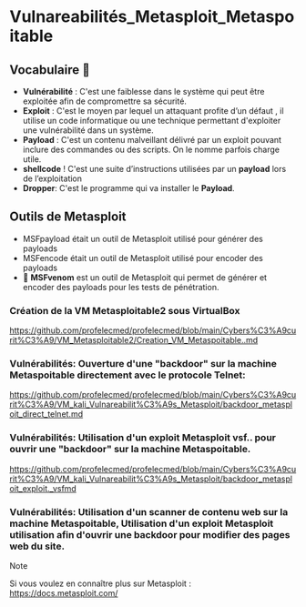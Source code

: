 # Vulnareabilités_Metasploit_Metaspoitable

## Vocabulaire 📑
- **Vulnérabilité** : C'est une faiblesse dans le système qui peut être exploitée afin de compromettre sa sécurité.
- **Exploit** : C'est le moyen par lequel un attaquant profite d’un défaut , il utilise un code informatique ou une technique permettant d'exploiter une vulnérabilité dans un système.
- **Payload** : C'est un contenu malveillant délivré par un exploit pouvant inclure des commandes ou des scripts. On le nomme parfois charge utile.
- **shellcode** ! C'est une suite d’instructions utilisées par un **payload** lors de l’exploitation
- **Dropper**: C'est le programme qui va installer le **Payload**.

## Outils de Metasploit
* MSFpayload était un outil de Metasploit utilisé pour générer des payloads
* MSFencode était un outil de Metasploit utilisé pour encoder des payloads
* 🔧 **MSFvenom** est un outil de Metasploit qui permet de générer et encoder des payloads pour les tests de pénétration.





### Création de la VM Metasploitable2 sous VirtualBox
https://github.com/profelecmed/profelecmed/blob/main/Cybers%C3%A9curit%C3%A9/VM_Metasploitable2/Creation_VM_Metaspoitable..md

### Vulnérabilités: Ouverture d'une "backdoor" sur la machine Metaspoitable directement avec le protocole Telnet: 
https://github.com/profelecmed/profelecmed/blob/main/Cybers%C3%A9curit%C3%A9/VM_kali_Vulnareabilit%C3%A9s_Metasploit/backdoor_metasploit_direct_telnet.md



### Vulnérabilités: Utilisation d'un exploit Metasploit vsf.. pour ouvrir une "backdoor" sur la machine Metaspoitable.
https://github.com/profelecmed/profelecmed/blob/main/Cybers%C3%A9curit%C3%A9/VM_kali_Vulnareabilit%C3%A9s_Metasploit/backdoor_metasploit_exploit._vsfmd


### Vulnérabilités: Utilisation d'un scanner de contenu web sur la machine Metaspoitable, Utilisation d'un exploit Metasploit utilisation afin d'ouvrir une backdoor pour modifier des pages web du site.

> [!NOTE]
> Si vous voulez en connaître plus sur Metasploit : https://docs.metasploit.com/
